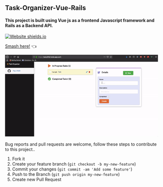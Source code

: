## Task-Organizer-Vue-Rails
#### This project is built using Vue js as a frontend Javascript framework and Rails as a Backend API.

[![Website shields.io](https://img.shields.io/website-up-down-green-red/http/shields.io.svg)](https://tasky916.herokuapp.com/)

[Smash here!](https://tasky916.herokuapp.com/) 👈

![](./task-manager.gif)

Bug reports and pull requests are welcome, follow these steps to contribute to this project..

1.  Fork it
2.  Create your feature branch (`git checkout -b my-new-feature`)
3.  Commit your changes (`git commit -am 'Add some feature'`)
4.  Push to the Branch (`git push origin my-new-feature`)
5.  Create new Pull Request
